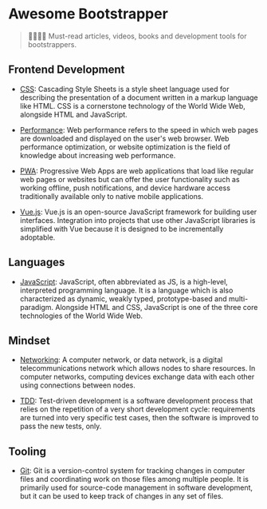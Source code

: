 # Awesome Bootstrapper

> 👩‍🚀👨‍🚀 Must-read articles, videos, books and development tools for bootstrappers.

## Frontend Development

- [CSS](frontend/css.md): Cascading Style Sheets is a style sheet language used for describing the presentation of a document written in a markup language like HTML. CSS is a cornerstone technology of the World Wide Web, alongside HTML and JavaScript.

- [Performance](frontend/performance.md): Web performance refers to the speed in which web pages are downloaded and displayed on the user's web browser. Web performance optimization, or website optimization is the field of knowledge about increasing web performance.

- [PWA](frontend/pwa.md): Progressive Web Apps are web applications that load like regular web pages or websites but can offer the user functionality such as working offline, push notifications, and device hardware access traditionally available only to native mobile applications.

- [Vue.js](frontend/vue.md): Vue.js is an open-source JavaScript framework for building user interfaces. Integration into projects that use other JavaScript libraries is simplified with Vue because it is designed to be incrementally adoptable.

## Languages

- [JavaScript](languages/javascript.md): JavaScript, often abbreviated as JS, is a high-level, interpreted programming language. It is a language which is also characterized as dynamic, weakly typed, prototype-based and multi-paradigm. Alongside HTML and CSS, JavaScript is one of the three core technologies of the World Wide Web.

## Mindset

- [Networking](mindset/networking.md): A computer network, or data network, is a digital telecommunications network which allows nodes to share resources. In computer networks, computing devices exchange data with each other using connections between nodes.

- [TDD](mindset/tdd.md): Test-driven development is a software development process that relies on the repetition of a very short development cycle: requirements are turned into very specific test cases, then the software is improved to pass the new tests, only.

## Tooling

- [Git](tooling/git.md): Git is a version-control system for tracking changes in computer files and coordinating work on those files among multiple people. It is primarily used for source-code management in software development, but it can be used to keep track of changes in any set of files.

